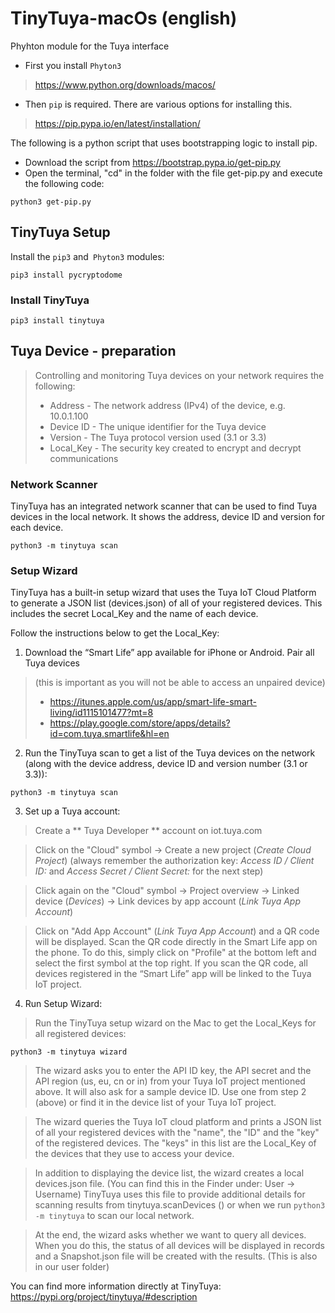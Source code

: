 # TinyTuya-macOs (english)
Phyhton module for the Tuya interface

* First you install `Phyton3`
> https://www.python.org/downloads/macos/

* Then `pip` is required.
There are various options for installing this.
> https://pip.pypa.io/en/latest/installation/


The following is a python script that uses bootstrapping logic to install pip.
* Download the script from https://bootstrap.pypa.io/get-pip.py
* Open the terminal, "cd" in the folder with the file get-pip.py and execute the following code:

````
python3 get-pip.py
````

## TinyTuya Setup
Install the `pip3` and` Phyton3` modules:
````
pip3 install pycryptodome
`````

### Install TinyTuya
```
pip3 install tinytuya
```

## Tuya Device - preparation
> Controlling and monitoring Tuya devices on your network requires the following:
> * Address - The network address (IPv4) of the device, e.g. 10.0.1.100
> * Device ID - The unique identifier for the Tuya device
> * Version - The Tuya protocol version used (3.1 or 3.3)
> * Local_Key - The security key created to encrypt and decrypt communications

### Network Scanner
TinyTuya has an integrated network scanner that can be used to find Tuya devices in the local network.
It shows the address, device ID and version for each device.
````
python3 -m tinytuya scan

````

### Setup Wizard
TinyTuya has a built-in setup wizard that uses the Tuya IoT Cloud Platform to generate a JSON list (devices.json) of all of your registered devices. This includes the secret Local_Key and the name of each device.

Follow the instructions below to get the Local_Key:
 1. Download the “Smart Life” app available for iPhone or Android. Pair all Tuya devices
 > (this is important as you will not be able to access an unpaired device)
 > * https://itunes.apple.com/us/app/smart-life-smart-living/id1115101477?mt=8
 > * https://play.google.com/store/apps/details?id=com.tuya.smartlife&hl=en
 2. Run the TinyTuya scan to get a list of the Tuya devices on the network (along with the device address, device ID and version number (3.1 or 3.3)):
````
python3 -m tinytuya scan

````
3. Set up a Tuya account:
> Create a ** Tuya Developer ** account on iot.tuya.com

> Click on the "Cloud" symbol -> Create a new project (*Create Cloud Project*) (always remember the authorization key: *Access ID / Client ID:* and *Access Secret / Client Secret:* for the next step)

> Click again on the "Cloud" symbol -> Project overview -> Linked device (*Devices*) -> Link devices by app account (*Link Tuya App Account*)

> Click on "Add App Account" (*Link Tuya App Account*) and a QR code will be displayed. Scan the QR code directly in the Smart Life app on the phone. To do this, simply click on "Profile" at the bottom left and select the first symbol at the top right. If you scan the QR code, all devices registered in the “Smart Life” app will be linked to the Tuya IoT project.
4. Run Setup Wizard:

> Run the TinyTuya setup wizard on the Mac to get the Local_Keys for all registered devices:
````
python3 -m tinytuya wizard
````
> The wizard asks you to enter the API ID key, the API secret and the API region (us, eu, cn or in) from your Tuya IoT project mentioned above. It will also ask for a sample device ID. Use one from step 2 (above) or find it in the device list of your Tuya IoT project.

> The wizard queries the Tuya IoT cloud platform and prints a JSON list of all your registered devices with the "name", the "ID" and the "key" of the registered devices. The "keys" in this list are the Local_Key of the devices that they use to access your device.

> In addition to displaying the device list, the wizard creates a local devices.json file. (You can find this in the Finder under: User -> Username) TinyTuya uses this file to provide additional details for scanning results from tinytuya.scanDevices () or when we run `python3 -m tinytuya` to scan our local network.

> At the end, the wizard asks whether we want to query all devices. When you do this, the status of all devices will be displayed in records and a Snapshot.json file will be created with the results. (This is also in our user folder)


You can find more information directly at TinyTuya: https://pypi.org/project/tinytuya/#description
